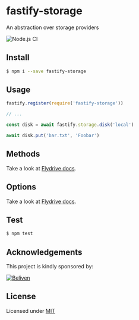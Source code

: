 # fastify-storage

An abstraction over storage providers

![Node.js CI](https://github.com/heply/fastify-storage/workflows/Node.js%20CI/badge.svg)

## Install

```bash
$ npm i --save fastify-storage
```

## Usage

```js
fastify.register(require('fastify-storage'))

// ...

const disk = await fastify.storage.disk('local')

await disk.put('bar.txt', 'Foobar')
```

## Methods

Take a look at [Flydrive docs](https://github.com/Slynova-Org/flydrive/blob/develop/README.md).

## Options

Take a look at [Flydrive docs](https://github.com/Slynova-Org/flydrive/blob/develop/examples/config.ts).

## Test

```bash
$ npm test
```

## Acknowledgements

This project is kindly sponsored by:

[![Beliven](https://assets.beliven.com/brand/logo_pos_color.svg)](https://www.beliven.com)

## License

Licensed under [MIT](./LICENSE)
